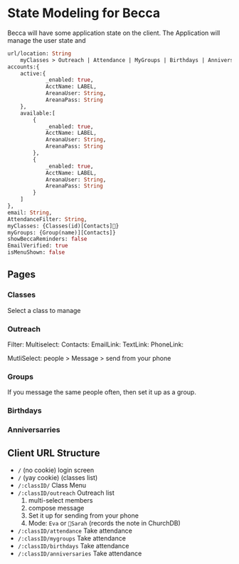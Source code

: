 # State Modeling for Becca

Becca will have some application state on the client. The Application will manage the user state and

``` graphql
url/location: String
    myClasses > Outreach | Attendance | MyGroups | Birthdays | Anniversaries
accounts:{
    active:{
            _enabled: true,
            AcctName: LABEL,
            AreanaUser: String,
            AreanaPass: String
    },
    available:[
        {
            _enabled: true,
            AcctName: LABEL,
            AreanaUser: String,
            AreanaPass: String
        },
        {
            _enabled: true,
            AcctName: LABEL,
            AreanaUser: String,
            AreanaPass: String
        }
    ]
},
email: String,
AttendanceFilter: String,
myClasses: {Classes(id)[Contacts]}
myGroups: {Group(name)][Contacts]}
showBeccaReminders: false
EmailVerified: true
isMenuShown: false
```

## Pages

### Classes

Select a class to manage

### Outreach

Filter:
Multiselect:
    Contacts:
        EmailLink:
        TextLink:
        PhoneLink:

MutliSelect:
  people > Message > send from your phone
  <!-- @Future Idea : Message > people > send from your phone -->

### Groups

If you message the same people often, then set it up as a group.

### Birthdays

### Anniversarries

## Client URL Structure

+ `/` (no cookie) login screen
+ `/` (yay cookie) (classes list)
+ `/:classID/` Class Menu
+ `/:classID/outreach` Outreach list
  1. multi-select members
  1. compose message
  1. Set it up for sending from your phone
  1. Mode: `Eva` or `Sarah` (records the note in ChurchDB)
+ `/:classID/attendance` Take attendance
+ `/:classID/mygroups` Take attendance
+ `/:classID/birthdays` Take attendance
+ `/:classID/anniversaries` Take attendance